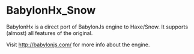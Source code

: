 BabylonHx_Snow
==============

BabylonHx is a direct port of BabylonJs engine to Haxe/Snow. 
It supports (almost) all features of the original.

Visit http://babylonjs.com/ for more info about the engine.

